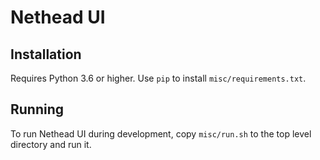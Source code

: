 Nethead UI
==========

Installation
------------
Requires Python 3.6 or higher. Use `pip` to install `misc/requirements.txt`.

Running
-------
To run Nethead UI during development, copy `misc/run.sh` to the top level directory and run it.

